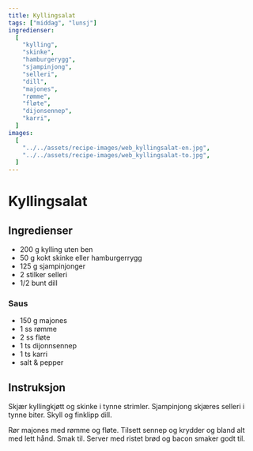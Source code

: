 ```yaml
---
title: Kyllingsalat
tags: ["middag", "lunsj"]
ingredienser:
  [
    "kylling",
    "skinke",
    "hamburgerygg",
    "sjampinjong",
    "selleri",
    "dill",
    "majones",
    "rømme",
    "fløte",
    "dijonsennep",
    "karri",
  ]
images:
  [
    "../../assets/recipe-images/web_kyllingsalat-en.jpg",
    "../../assets/recipe-images/web_kyllingsalat-to.jpg",
  ]
---
```


# Kyllingsalat

## Ingredienser

- 200 g kylling uten ben
- 50 g kokt skinke eller hamburgerrygg
- 125 g sjampinjonger
- 2 stilker selleri
- 1/2 bunt dill

### Saus

- 150 g majones
- 1 ss rømme
- 2 ss fløte
- 1 ts dijonnsennep
- 1 ts karri
- salt & pepper

## Instruksjon

Skjær kyllingkjøtt og skinke i tynne strimler. Sjampinjong skjæres selleri i tynne biter. Skyll og finklipp dill.

Rør majones med rømme og fløte. Tilsett sennep og krydder og bland alt med lett hånd. Smak til. Server med ristet brød og bacon smaker godt til.
